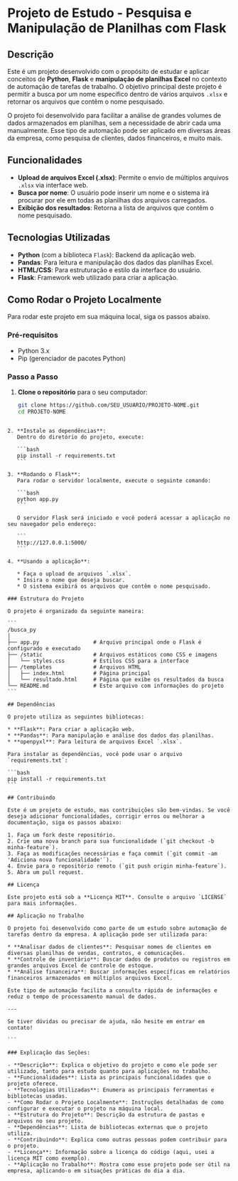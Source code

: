 
# Projeto de Estudo - Pesquisa e Manipulação de Planilhas com Flask

## Descrição

Este é um projeto desenvolvido com o propósito de estudar e aplicar conceitos de **Python**, **Flask** e **manipulação de planilhas Excel** no contexto de automação de tarefas de trabalho. O objetivo principal deste projeto é permitir a busca por um nome específico dentro de vários arquivos `.xlsx` e retornar os arquivos que contêm o nome pesquisado.

O projeto foi desenvolvido para facilitar a análise de grandes volumes de dados armazenados em planilhas, sem a necessidade de abrir cada uma manualmente. Esse tipo de automação pode ser aplicado em diversas áreas da empresa, como pesquisa de clientes, dados financeiros, e muito mais.

## Funcionalidades

- **Upload de arquivos Excel (.xlsx)**: Permite o envio de múltiplos arquivos `.xlsx` via interface web.
- **Busca por nome**: O usuário pode inserir um nome e o sistema irá procurar por ele em todas as planilhas dos arquivos carregados.
- **Exibição dos resultados**: Retorna a lista de arquivos que contêm o nome pesquisado.

## Tecnologias Utilizadas

- **Python** (com a biblioteca `Flask`): Backend da aplicação web.
- **Pandas**: Para leitura e manipulação dos dados das planilhas Excel.
- **HTML/CSS**: Para estruturação e estilo da interface do usuário.
- **Flask**: Framework web utilizado para criar a aplicação.

## Como Rodar o Projeto Localmente

Para rodar este projeto em sua máquina local, siga os passos abaixo.

### Pré-requisitos

- Python 3.x
- Pip (gerenciador de pacotes Python)

### Passo a Passo

1. **Clone o repositório** para o seu computador:
   ```bash
   git clone https://github.com/SEU_USUARIO/PROJETO-NOME.git
   cd PROJETO-NOME
````

2. **Instale as dependências**:
   Dentro do diretório do projeto, execute:

   ```bash
   pip install -r requirements.txt
   ```

3. **Rodando o Flask**:
   Para rodar o servidor localmente, execute o seguinte comando:

   ```bash
   python app.py
   ```

   O servidor Flask será iniciado e você poderá acessar a aplicação no seu navegador pelo endereço:

   ```
   http://127.0.0.1:5000/
   ```

4. **Usando a aplicação**:

   * Faça o upload de arquivos `.xlsx`.
   * Insira o nome que deseja buscar.
   * O sistema exibirá os arquivos que contêm o nome pesquisado.

### Estrutura do Projeto

O projeto é organizado da seguinte maneira:

```
/busca_py
│
├── app.py                 # Arquivo principal onde o Flask é configurado e executado
├── /static                # Arquivos estáticos como CSS e imagens
│   └── styles.css         # Estilos CSS para a interface
├── /templates             # Arquivos HTML
│   ├── index.html         # Página principal
│   └── resultado.html     # Página que exibe os resultados da busca
└── README.md              # Este arquivo com informações do projeto
```

## Dependências

O projeto utiliza as seguintes bibliotecas:

* **Flask**: Para criar a aplicação web.
* **Pandas**: Para manipulação e análise dos dados das planilhas.
* **openpyxl**: Para leitura de arquivos Excel `.xlsx`.

Para instalar as dependências, você pode usar o arquivo `requirements.txt`:

```bash
pip install -r requirements.txt
```

## Contribuindo

Este é um projeto de estudo, mas contribuições são bem-vindas. Se você deseja adicionar funcionalidades, corrigir erros ou melhorar a documentação, siga os passos abaixo:

1. Faça um fork deste repositório.
2. Crie uma nova branch para sua funcionalidade (`git checkout -b minha-feature`).
3. Faça as modificações necessárias e faça commit (`git commit -am 'Adiciona nova funcionalidade'`).
4. Envie para o repositório remoto (`git push origin minha-feature`).
5. Abra um pull request.

## Licença

Este projeto está sob a **Licença MIT**. Consulte o arquivo `LICENSE` para mais informações.

## Aplicação no Trabalho

O projeto foi desenvolvido como parte de um estudo sobre automação de tarefas dentro da empresa. A aplicação pode ser utilizada para:

* **Analisar dados de clientes**: Pesquisar nomes de clientes em diversas planilhas de vendas, contratos, e comunicações.
* **Controle de inventário**: Buscar dados de produtos ou registros em grandes arquivos Excel de controle de estoque.
* **Análise financeira**: Buscar informações específicas em relatórios financeiros armazenados em múltiplos arquivos Excel.

Este tipo de automação facilita a consulta rápida de informações e reduz o tempo de processamento manual de dados.

---

Se tiver dúvidas ou precisar de ajuda, não hesite em entrar em contato!

```

### Explicação das Seções:

- **Descrição**: Explica o objetivo do projeto e como ele pode ser utilizado, tanto para estudo quanto para aplicações no trabalho.
- **Funcionalidades**: Lista as principais funcionalidades que o projeto oferece.
- **Tecnologias Utilizadas**: Enumera as principais ferramentas e bibliotecas usadas.
- **Como Rodar o Projeto Localmente**: Instruções detalhadas de como configurar e executar o projeto na máquina local.
- **Estrutura do Projeto**: Descrição da estrutura de pastas e arquivos no seu projeto.
- **Dependências**: Lista de bibliotecas externas que o projeto utiliza.
- **Contribuindo**: Explica como outras pessoas podem contribuir para o projeto.
- **Licença**: Informação sobre a licença do código (aqui, usei a licença MIT como exemplo).
- **Aplicação no Trabalho**: Mostra como esse projeto pode ser útil na empresa, aplicando-o em situações práticas do dia a dia.


